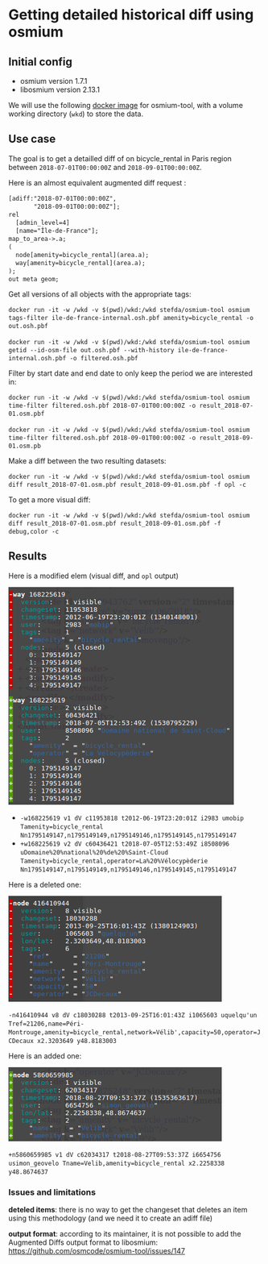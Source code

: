 Getting detailed historical diff using osmium
===

## Initial config

* osmium version 1.7.1
* libosmium version 2.13.1

We will use the following [docker image](https://hub.docker.com/r/stefda/osmium-tool/) for osmium-tool, with a volume working directory (`wkd`) to store the data.

## Use case

The goal is to get a detailled diff of on bicycle_rental in Paris region between `2018-07-01T00:00:00Z` and `2018-09-01T00:00:00Z`.

Here is an almost equivalent augmented diff request :
```
[adiff:"2018-07-01T00:00:00Z",
       "2018-09-01T00:00:00Z"];
rel
  [admin_level=4]
  [name="Île-de-France"];
map_to_area->.a;
(
  node[amenity=bicycle_rental](area.a);
  way[amenity=bicycle_rental](area.a);
);
out meta geom;

```

Get all versions of all objects with the appropriate tags:

```shell
docker run -it -w /wkd -v $(pwd)/wkd:/wkd stefda/osmium-tool osmium tags-filter ile-de-france-internal.osh.pbf amenity=bicycle_rental -o out.osh.pbf

docker run -it -w /wkd -v $(pwd)/wkd:/wkd stefda/osmium-tool osmium getid --id-osm-file out.osh.pbf --with-history ile-de-france-internal.osh.pbf -o filtered.osh.pbf
```

Filter by start date and end date to only keep the period we are interested in:

```shell
docker run -it -w /wkd -v $(pwd)/wkd:/wkd stefda/osmium-tool osmium time-filter filtered.osh.pbf 2018-07-01T00:00:00Z -o result_2018-07-01.osm.pbf

docker run -it -w /wkd -v $(pwd)/wkd:/wkd stefda/osmium-tool osmium time-filter filtered.osh.pbf 2018-09-01T00:00:00Z -o result_2018-09-01.osm.pb
```

Make a diff between the two resulting datasets:
```shell
docker run -it -w /wkd -v $(pwd)/wkd:/wkd stefda/osmium-tool osmium diff result_2018-07-01.osm.pbf result_2018-09-01.osm.pbf -f opl -c
```

To get a more visual diff:

```shell
docker run -it -w /wkd -v $(pwd)/wkd:/wkd stefda/osmium-tool osmium diff result_2018-07-01.osm.pbf result_2018-09-01.osm.pbf -f debug,color -c
```

## Results

Here is a modified elem (visual diff, and `opl` output)

![a modified elem](img/modified_elem.png)
* `-w168225619 v1 dV c11953818 t2012-06-19T23:20:01Z i2983 umobip Tamenity=bicycle_rental Nn1795149147,n1795149149,n1795149146,n1795149145,n1795149147`
* `+w168225619 v2 dV c60436421 t2018-07-05T12:53:49Z i8508096 uDomaine%20%national%20%de%20%Saint-Cloud Tamenity=bicycle_rental,operator=La%20%Vélocypèderie Nn1795149147,n1795149149,n1795149146,n1795149145,n1795149147
`

Here is a deleted one:

![a deleted elem](img/deleted_elem.png)

`-n416410944 v8 dV c18030288 t2013-09-25T16:01:43Z i1065603 uquelqu'un Tref=21206,name=Péri-Montrouge,amenity=bicycle_rental,network=Vélib',capacity=50,operator=JCDecaux x2.3203649 y48.8183003`

Here is an added one:

![a added elem](img/added_elem.png)

`+n5860659985 v1 dV c62034317 t2018-08-27T09:53:37Z i6654756 usimon_geovelo Tname=Velib,amenity=bicycle_rental x2.2258338 y48.8674637`

### Issues and limitations

**deteled items**:
there is no way to get the changeset that deletes an item using this methodology (and we need it to create an adiff file)

**output format**:
according to its maintainer, it is not possible to add the Augmented Diffs output format to libosmium: https://github.com/osmcode/osmium-tool/issues/147
